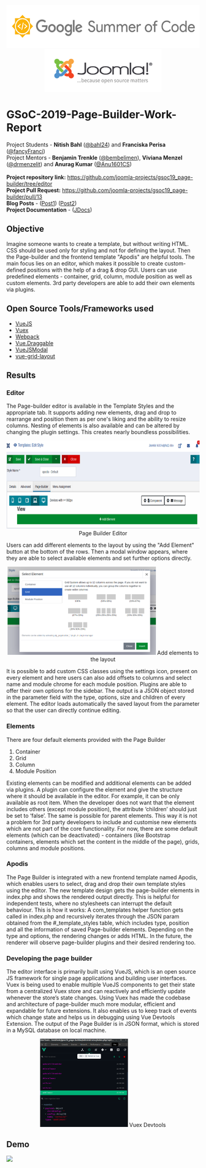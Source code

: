<p align="center">
  <img width="556" height="112" src="src/gsoc.png">
  <img height="112" src="src/joomlalogo.png">
</p>

# GSoC-2019-Page-Builder-Work-Report
Project Students - **Nitish Bahl** ([@bahl24](https://github.com/bahl24)) and **Franciska Perisa** ([@fancyFranci](https://github.com/fancyFranci))
<br>
Project Mentors - **Benjamin Trenkle** ([@bembelimen](https://github.com/bembelimen)), **Viviana Menzel** ([@drmenzelit](https://github.com/drmenzelit)) and **Anurag Kumar** ([@Anu1601CS](https://github.com/Anu1601CS))
<br>
<br>
**Project repository link:** https://github.com/joomla-projects/gsoc19_page-builder/tree/editor
<br>
**Project Pull Request:** https://github.com/joomla-projects/gsoc19_page-builder/pull/13
<br>
**Blog Posts** - ([Post1](https://community.joomla.org/gsoc-2019/gsoc-project-page-builder-first-coding-phase.html)) ([Post2](https://community.joomla.org/gsoc-2019/gsoc-project-page-builder-second-coding-phase.html))
<br>
**Project Documentation** - ([JDocs](https://docs.joomla.org/J4.x:Page_Builder))

## Objective

Imagine someone wants to create a template, but without writing HTML. CSS should be used only for styling and not for defining the layout. Then the Page-builder and the frontend template "Apodis" are helpful tools. The main focus lies on an editor, which makes it possible to create custom-defined positions with the help of a drag & drop GUI. Users can use predefined elements - container, grid, column, module position as well as custom elements. 3rd party developers are able to add their own elements via plugins.

## Open Source Tools/Frameworks used
* [VueJS](https://vuejs.org/)
* [Vuex](https://vuex.vuejs.org/)
* [Webpack](https://webpack.js.org/)
* [Vue.Draggable](https://github.com/SortableJS/Vue.Draggable)
* [VueJSModal](http://vue-js-modal.yev.io/)
* [vue-grid-layout](https://github.com/jbaysolutions/vue-grid-layout)


## Results

### Editor

The Page-builder editor is available in the Template Styles and the appropriate tab. It supports adding new elements, drag and drop to rearrange and position them as per one's liking and the ability to resize columns. Nesting of elements is also available and can be altered by changing the plugin settings. This creates nearly boundless possibilities.

<p align="center">
  <img height="230" src="src/editor.png">
  Page Builder Editor
</p>

Users can add different elements to the layout by using the "Add Element" button at the bottom of the rows. Then a modal window appears, where they are able to select available elements and set further options directly.

<p align="center">
  <img height="230" src="src/add-element.png">
  Add elements to the layout
</p>

It is possible to add custom CSS classes using the settings icon, present on every element and here users can also add offsets to columns and select name and module chrome for each module position. Plugins are able to offer their own options for the sidebar. The output is a JSON object stored in the parameter field with the type, options, size and children of every element. The editor loads automatically the saved layout from the parameter so that the user can directly continue editing.

### Elements

There are four default elements provided with the Page Builder
1. Container
2. Grid
3. Column
4. Module Position

Existing elements can be modified and additional elements can be added via plugins. A plugin can configure the element and give the structure where it should be available in the editor. For example, it can be only available as root item. When the developer does not want that the element includes others (except module position), the attribute ‘children’ should just be set to ‘false’. The same is possible for parent elements. This way it is not a problem for 3rd party developers to include and customise new elements which are not part of the core functionality. For now, there are some default elements (which can be deactivated) - containers (like Bootstrap containers, elements which set the content in the middle of the page), grids, columns and module positions.

### Apodis

The Page Builder is integrated with a new frontend template named Apodis, which enables users to select, drag and drop their own template styles using the editor. The new template design gets the page-builder elements in index.php and shows the rendered output directly. This is helpful for independent tests, where no stylesheets can interrupt the default behaviour. This is how it works: A com_templates helper function gets called in index.php and recursively iterates through the JSON param obtained from the #_template_styles table, which includes type, position and all the information of saved Page-builder elements. Depending on the type and options, the rendering changes or adds HTML. In the future, the renderer will observe page-builder plugins and their desired rendering too.

### Developing the page builder

The editor interface is primarily built using VueJS, which is an open source JS framework for single page applications and building user interfaces. Vuex is being used to enable multiple VueJS components to get their state from a centralized Vuex store and can reactively and efficiently update whenever the store’s state changes. Using Vuex has made the codebase and architecture of page-builder much more modular, efficient and expandable for future extensions. It also enables us to keep track of events which change state and helps us in debugging using Vue Devtools Extension. The output of the Page Builder is in JSON format, which is stored in a MySQL database on local machine.

<p align="center">
  <img height="230" src="src/vuex-screenshot.png">
  Vuex Devtools
</p>

## Demo

<img src="src/editor-demo.gif"/>